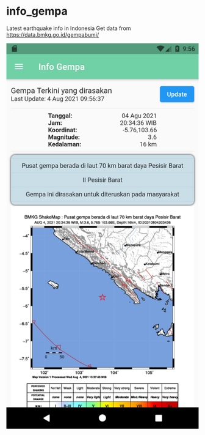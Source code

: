 # info_gempa
 Latest earthquake info in Indonesia
 Get data from https://data.bmkg.go.id/gempabumi/

![SS1](https://github.com/maulana2468/info_gempa/blob/main/assets/1.png)
